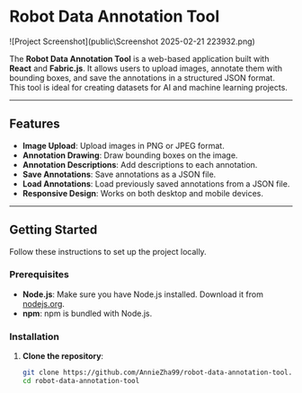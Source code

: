 # Robot Data Annotation Tool

![Project Screenshot](public\Screenshot 2025-02-21 223932.png) 

The **Robot Data Annotation Tool** is a web-based application built with **React** and **Fabric.js**. It allows users to upload images, annotate them with bounding boxes, and save the annotations in a structured JSON format. This tool is ideal for creating datasets for AI and machine learning projects.

---

## Features

- **Image Upload**: Upload images in PNG or JPEG format.
- **Annotation Drawing**: Draw bounding boxes on the image.
- **Annotation Descriptions**: Add descriptions to each annotation.
- **Save Annotations**: Save annotations as a JSON file.
- **Load Annotations**: Load previously saved annotations from a JSON file.
- **Responsive Design**: Works on both desktop and mobile devices.

---

## Getting Started

Follow these instructions to set up the project locally.

### Prerequisites

- **Node.js**: Make sure you have Node.js installed. Download it from [nodejs.org](https://nodejs.org/).
- **npm**: npm is bundled with Node.js.

### Installation

1. **Clone the repository**:
   ```bash
   git clone https://github.com/AnnieZha99/robot-data-annotation-tool.git
   cd robot-data-annotation-tool